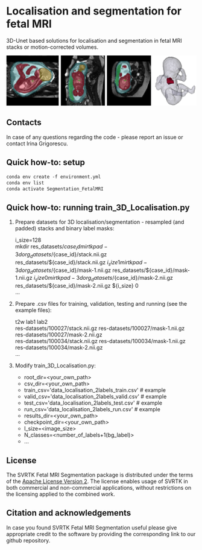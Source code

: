 # Localisation and segmentation for fetal MRI 

3D-Unet based solutions for localisation and segmentation in fetal MRI stacks or motion-corrected volumes. 

![GitHub Logo](whole-body-btfe-example.png)

## Contacts

In case of any questions regarding the code - please report an issue or contact Irina Grigorescu. 


## Quick how-to: setup

	conda env create -f environment.yml
	conda env list
	conda activate Segmentation_FetalMRI


## Quick how-to: running train_3D_Localisation.py

1. Prepare datasets for 3D localisation/segmentation - resampled (and padded) stacks and binary label masks:

	i_size=128   
	mkdir res_datasets/${case_id}   
	mirtk pad-3d org_datasets/${case_id}/stack.nii.gz res_datasets/${case_id}/stack.nii.gz ${i_size} 1   
	mirtk pad-3d org_datasets/${case_id}/mask-1.nii.gz res_datasets/${case_id}/mask-1.nii.gz ${i_size} 0   
	mirtk pad-3d org_datasets/${case_id}/mask-2.nii.gz res_datasets/${case_id}/mask-2.nii.gz ${i_size} 0   
	...

2. Prepare .csv files for training, validation, testing and running (see the example files):

    t2w                                       lab1                                       lab2   
    res-datasets/100027/stack.nii.gz    res-datasets/100027/mask-1.nii.gz    res-datasets/100027/mask-2.nii.gz   
    res-datasets/100034/stack.nii.gz    res-datasets/100034/mask-1.nii.gz    res-datasets/100034/mask-2.nii.gz   
    ...   

3. Modify train_3D_Localisation.py:

    - root_dir=<your_own_path>
    - csv_dir=<your_own_path>
    - train_csv='data_localisation_2labels_train.csv'  # example
    - valid_csv='data_localisation_2labels_valid.csv'  # example
    - test_csv='data_localisation_2labels_test.csv'    # example
    -  run_csv='data_localisation_2labels_run.csv'    # example
    - results_dir=<your_own_path>
    - checkpoint_dir=<your_own_path>
    - I_size=<image_size>
    - N_classes=<number_of_labels+1(bg_label)>
    - ...


## License

The SVRTK Fetal MRI Segmentation package is distributed under the terms of the
[Apache License Version 2](http://www.apache.org/licenses/LICENSE-2.0). The license enables usage of SVRTK in both commercial and non-commercial applications, without restrictions on the licensing applied to the combined work.


## Citation and acknowledgements

In case you found SVRTK Fetal MRI Segmentation useful please give appropriate credit to the software by providing the corresponding link to our github repository.
